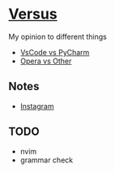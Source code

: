 # [Versus](../README.md)

My opinion to different things

- [VsCode vs PyCharm](pages/vscode-pycharm.md)
- [Opera vs Other](pages/opera-other.md)

## Notes

- [Instagram](pages/instagram.md)

## TODO

- nvim
- grammar check
